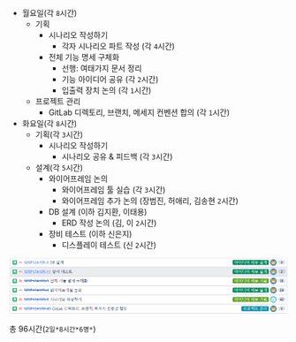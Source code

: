 - 월요일(각 `8`시간)
  - 기획
    - 시나리오 작성하기
      - 각자 시나리오 파트 작성 (각 `4`시간)
    - 전체 기능 명세 구체화
      - 선행: 여태가지 문서 정리
      - 기능 아이디어 공유 (각 `2`시간)
      - 입출력 장치 논의 (각 `1`시간)
  - 프로젝트 관리
    - GitLab 디렉토리, 브랜치, 메세지 컨벤션 합의 (각 `1`시간)
- 화요일(각 `8`시간)
  - 기획(각 `3`시간)
    - 시나리오 작성하기
      - 시나리오 공유 & 피드백 (각 `3`시간)
  - 설계(각 `5`시간)
    - 와이어프레임 논의
      - 와이어프레임 툴 실습 (각 `3`시간)
      - 와이어프레임 추가 논의 (장범진, 허애리, 김송현 `2`시간)
    - DB 설계 (이하 김지환, 이태용)
      - ERD 작성 논의 (김, 이 `2`시간)
    - 장비 테스트 (이하 신은지)
      - 디스플레이 테스트 (신 `2`시간)

![image-20210720215204041](README.assets/image-20210720215204041.png)

총 96시간(`2일*8시간*6명*`)